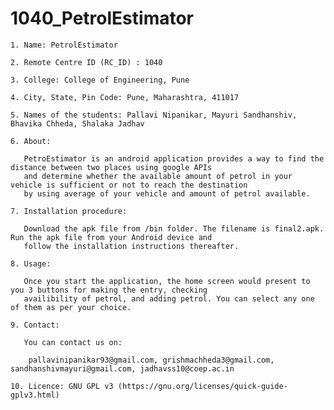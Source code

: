 1040_PetrolEstimator
====================
    1. Name: PetrolEstimator

    2. Remote Centre ID (RC_ID) : 1040

    3. College: College of Engineering, Pune

    4. City, State, Pin Code: Pune, Maharashtra, 411017

    5. Names of the students: Pallavi Nipanikar, Mayuri Sandhanshiv, Bhavika Chheda, Shalaka Jadhav

    6. About: 
      
       PetroEstimator is an android application provides a way to find the distance between two places using google APIs         
       and determine whether the available amount of petrol in your vehicle is sufficient or not to reach the destination        
       by using average of your vehicle and amount of petrol available.

    7. Installation procedure:
       
       Download the apk file from /bin folder. The filename is final2.apk. Run the apk file from your Android device and        
       follow the installation instructions thereafter.

    8. Usage:

       Once you start the application, the home screen would present to you 3 buttons for making the entry, checking             
       availibility of petrol, and adding petrol. You can select any one of them as per your choice. 
       
    9. Contact:

       You can contact us on:

        pallavinipanikar93@gmail.com, grishmachheda3@gmail.com, sandhanshivmayuri@gmail.com, jadhavss10@coep.ac.in

    10. Licence: GNU GPL v3 (https://gnu.org/licenses/quick-guide-gplv3.html)
